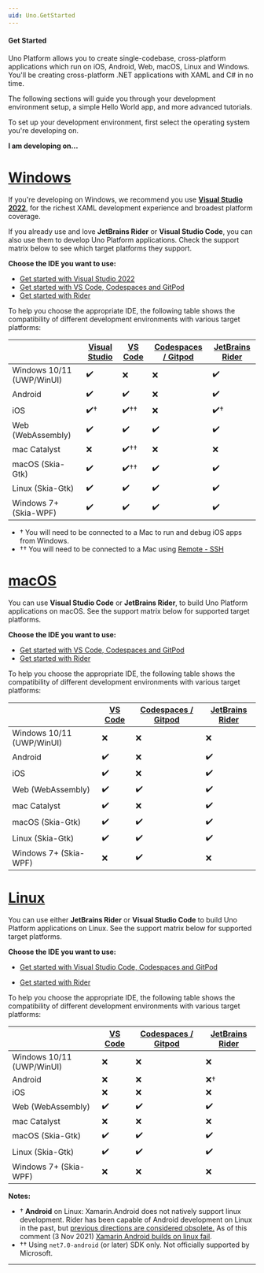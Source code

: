 ```yaml
---
uid: Uno.GetStarted
---
```


#### Get Started

Uno Platform allows you to create single-codebase, cross-platform applications which run on iOS, Android, Web, macOS, Linux and Windows. You'll be creating cross-platform .NET applications with XAML and C# in no time. 

The following sections will guide you through your development environment setup, a simple Hello World app, and more advanced tutorials. 

To set up your development environment, first select the operating system you're developing on.

**I am developing on...**

# [**Windows**](#tab/windows)

If you're developing on Windows, we recommend you use [**Visual Studio 2022**](xref:Uno.GetStarted.vs2022), for the richest XAML development experience and broadest platform coverage.

If you already use and love **JetBrains Rider** or **Visual Studio Code**, you can also use them to develop Uno Platform applications. Check the support matrix below to see which target platforms they support.

**Choose the IDE you want to use:**

 - [Get started with Visual Studio 2022](xref:Uno.GetStarted.vs2022)
 - [Get started with VS Code, Codespaces and GitPod](xref:Uno.GetStarted.vscode)
 - [Get started with Rider](xref:Uno.GetStarted.Rider)

To help you choose the appropriate IDE, the following table shows the compatibility of different development environments with various target platforms:

|                                   | [**Visual Studio**](xref:Uno.GetStarted.vs2022) | [**VS Code**](xref:Uno.GetStarted.vscode) | [**Codespaces / Gitpod**](xref:Uno.GetStarted.vscode) | [**JetBrains Rider**](xref:Uno.GetStarted.Rider) |
|-----------------------------------|-------------------------------------------------|--------------------------------------------|-------------------------------------------------------|--------------------------------------------------|
| Windows 10/11 (UWP/WinUI)         | ✔️                                              | ❌                                         | ❌                                                   | ✔️                                              |
| Android                           | ✔️                                              | ✔️                                         | ❌                                                   | ✔️                                              |
| iOS                               | ✔️†                                             | ✔️††                                       | ❌                                                   | ✔️†                                             |
| Web (WebAssembly)                 | ✔️                                              | ✔️                                         | ✔️                                                   | ✔️                                              |
| mac Catalyst                      | ❌                                              | ✔️††                                       | ❌                                                   | ❌                                              |
| macOS (Skia-Gtk)                  | ✔️                                              | ✔️††                                       | ✔️                                                   | ✔️                                              |
| Linux (Skia-Gtk)                  | ✔️                                              | ✔️                                         | ✔️                                                   | ✔️                                              |
| Windows 7+ (Skia-WPF)             | ✔️                                              | ✔️                                         | ✔️                                                   | ✔️                                              |


* † You will need to be connected to a Mac to run and debug iOS apps from Windows.
* †† You will need to be connected to a Mac using [Remote - SSH](https://marketplace.visualstudio.com/items?itemName=ms-vscode-remote.remote-ssh)

# [**macOS**](#tab/macos)

You can use **Visual Studio Code** or **JetBrains Rider**, to build Uno Platform applications on macOS. See the support matrix below for supported target platforms.

**Choose the IDE you want to use:**

 - [Get started with VS Code, Codespaces and GitPod](xref:Uno.GetStarted.vscode)
 - [Get started with Rider](xref:Uno.GetStarted.Rider)

To help you choose the appropriate IDE, the following table shows the compatibility of different development environments with various target platforms:

|                                   | [**VS Code**](xref:Uno.GetStarted.vscode) | [**Codespaces / Gitpod**](xref:Uno.GetStarted.vscode) | [**JetBrains Rider**](xref:Uno.GetStarted.Rider) |
|-----------------------------------|------------------------------------------|-------------------------------------------------------|--------------------------------------------------|
| Windows 10/11 (UWP/WinUI)         | ❌                                       | ❌                                                   | ❌                                               |
| Android                           | ✔️                                       | ❌                                                   | ✔️                                               |
| iOS                               | ✔️                                       | ❌                                                   | ✔️                                               |
| Web (WebAssembly)                 | ✔️                                       | ✔️                                                   | ✔️                                               |
| mac Catalyst                      | ✔️                                       | ❌                                                   | ✔️                                               |
| macOS (Skia-Gtk)                  | ✔️                                       | ✔️                                                   | ✔️                                               |
| Linux (Skia-Gtk)                  | ✔️                                       | ✔️                                                   | ✔️                                               |
| Windows 7+ (Skia-WPF)             | ❌                                       | ✔️                                                   | ❌                                               |


# [**Linux**](#tab/linux)

 You can use either **JetBrains Rider** or **Visual Studio Code** to build Uno Platform applications on Linux. See the support matrix below for supported target platforms.
 
**Choose the IDE you want to use:**

- [Get started with Visual Studio Code, Codespaces and GitPod](xref:Uno.GetStarted.vscode)

- [Get started with Rider](xref:Uno.GetStarted.Rider)

To help you choose the appropriate IDE, the following table shows the compatibility of different development environments with various target platforms:

|                                   | [**VS Code**](xref:Uno.GetStarted.vscode) | [**Codespaces / Gitpod**](xref:Uno.GetStarted.vscode) | [**JetBrains Rider**](xref:Uno.GetStarted.Rider) |
|-----------------------------------|------------------------------------------|-------------------------------------------------------|--------------------------------------------------|
| Windows 10/11 (UWP/WinUI)         | ❌                                        | ❌                                                     | ❌                                                |
| Android                           | ❌                                        | ❌                                                     | ❌†                                               |
| iOS                               | ❌                                        | ❌                                                     | ❌                                                |
| Web (WebAssembly)                 | ✔️                                        | ✔️                                                     | ✔️                                                |
| mac Catalyst                      | ❌                                        | ❌                                                     | ❌                                                |
| macOS (Skia-Gtk)                  | ✔️                                        | ✔️                                                     | ✔️                                                |
| Linux (Skia-Gtk)                  | ✔️                                        | ✔️                                                     | ✔️                                                |
| Windows 7+ (Skia-WPF)             | ❌                                        | ❌                                                     | ❌                                                |


**Notes:**

* † **Android** on Linux: Xamarin.Android does not natively support linux development. Rider has been capable of Android development on Linux in the past, but [previous directions are considered obsolete.](https://rider-support.jetbrains.com/hc/en-us/articles/360000557259--Obsolete-How-to-develop-Xamarin-Android-applications-on-Linux-with-Rider) As of this comment (3 Nov 2021) [Xamarin Android builds on linux fail](https://github.com/xamarin/xamarin-android).
* †† Using `net7.0-android` (or later) SDK only. Not officially supported by Microsoft.

***
